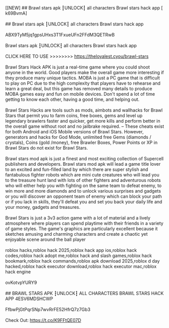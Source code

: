 [[NEW] ## Brawl stars apk ┇UNLOCK┇ all characters Brawl stars hack app [ k69BvmA]
<br>
<br>## Brawl stars apk ┇UNLOCK┇ all characters Brawl stars hack app
<br>
<br>ABX9TyM5jq1gpsUHxs3T1FxueUFn2FFdM3QETRwB
<br>
<br>Brawl stars apk ┇UNLOCK┇ all characters Brawl stars hack app
<br>
<br>CLICK HERE TO USE >>>>>>>> https://theloyalest.cyou/brawl-stars
<br>
<br>Brawl Stars Hack APK is just a real-time game where you could shoot anyone in the world. Good players make the overall game more interesting if they produce many unique tactics. MOBA is just a PC game that is difficult to play on PC due to the high complexity that players have to rehearse and learn a great deal, but this game has removed many details to produce MOBA games easy and fun on mobile devices. Don't spend a lot of time getting to know each other, having a good time, and helping out. 
<br>
<br>Brawl Stars Hacks are tools such as mods, aimbots and wallhacks for Brawl Stars that permit you to farm coins, free boxes, gems and level up legendary brawlers faster and quicker, get more kills and perform better in the overall game without root and no jailbrake required. – These cheats exist for both Android and iOS Mobile versions of Brawl Stars. However, generators and hacks for God Mode, unlimited free Gems (diamonds / crystals), Coins (gold /money), free Brawler Boxes, Power Points or XP in Brawl Stars do not exist for Brawl Stars. 
<br>
<br>Brawl stars mod apk is just a finest and most exciting collection of Supercell publishers and developers. Brawl stars mod apk will lead a game title lover to an excited and fun-filled land by which there are super stylish and fantabulous fighter robots which are mini cute creatures who will lead you to the treasure hunt land with lots of other fighters and adventurous robots who will either help you with fighting on the same team to defeat enemy, to win more and more diamonds and to unlock various surprises and gadgets or you will discover an opponent team of enemy which can block your path or if you lack in skills, they'll defeat you and set you back your daily life and your money, gadgets and treasures. 
<br>
<br>Brawl Stars is just a 3v3 action game with a lot of material and a lively atmosphere where players can spend playtime with their friends in a variety of game styles. The game's graphics are particularly excellent because it sketches amusing and charming characters and create a chaotic yet enjoyable scene around the ball player
<br>
<br>roblox hacks,roblox hack 2025,roblox hack app ios,roblox hack codes,roblox hack adopt me,roblox hack and slash games,roblox hack bookmark,roblox hack commands,roblox apk download 2025,roblox d day hacked,roblox hack executor download,roblox hack executor mac,roblox hack engine
<br>
<br>ovKotvpYURY9
<br>
<br>## BRAWL STARS APK ┇UNLOCK┇ ALL CHARACTERS BRAWL STARS HACK APP 4ESV6MDSHCWP
<br>
<br>FfbwPjGtPqrSNp7wvRrFE52HfrQ7z7Gb3
<br>
<br>Check Out: https://t.co/K9FFtQE07D
<br>
